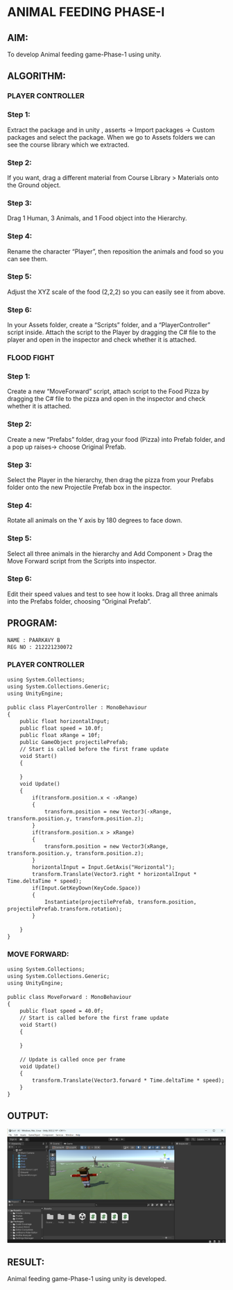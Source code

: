 # ANIMAL FEEDING PHASE-I
## AIM:
To develop Animal feeding game-Phase-1 using unity. 

## ALGORITHM:
### PLAYER CONTROLLER
### Step 1: 
Extract the package and in unity , asserts -> Import packages -> Custom packages and select the package. When we go to Assets folders we can see the course library which we extracted.
### Step 2: 
If you want, drag a different material from Course Library > Materials onto the Ground object.
### Step 3:
Drag 1 Human, 3 Animals, and 1 Food object into the Hierarchy.
### Step 4:
Rename the character “Player”, then reposition the animals and food so you can see them.
### Step 5:
Adjust the XYZ scale of the food (2,2,2) so you can easily see it from above.
### Step 6:
In your Assets folder, create a “Scripts” folder, and a “PlayerController” script inside. Attach the script to the Player by dragging the C# file to the player and open in the inspector and check whether it is attached.

### FLOOD FIGHT

### Step 1:
Create a new “MoveForward” script, attach script to the Food Pizza by dragging the C# file to the pizza and open in the inspector and check whether it is attached.
### Step 2:
Create a new “Prefabs” folder, drag your food (Pizza) into Prefab folder, and a pop up raises-> choose Original Prefab.
### Step 3:
Select the Player in the hierarchy, then drag the pizza from your Prefabs folder onto the new Projectile Prefab box in the inspector.
### Step 4:
Rotate all animals on the Y axis by 180 degrees to face down.
### Step 5:
Select all three animals in the hierarchy and Add Component > Drag the Move Forward script from the Scripts into inspector.
### Step 6:
Edit their speed values and test to see how it looks. Drag all three animals into the Prefabs folder, choosing “Original Prefab”.

## PROGRAM:
```
NAME : PAARKAVY B
REG NO : 212221230072
```
### PLAYER CONTROLLER
```
using System.Collections;
using System.Collections.Generic;
using UnityEngine;

public class PlayerController : MonoBehaviour
{
    public float horizontalInput;
    public float speed = 10.0f;
    public float xRange = 10f;
    public GameObject projectilePrefab;
    // Start is called before the first frame update
    void Start()
    {
        
    }
    void Update()
    {
        if(transform.position.x < -xRange)
        {
            transform.position = new Vector3(-xRange, transform.position.y, transform.position.z);
        }
        if(transform.position.x > xRange)
        {
            transform.position = new Vector3(xRange, transform.position.y, transform.position.z);
        }
        horizontalInput = Input.GetAxis("Horizontal");
        transform.Translate(Vector3.right * horizontalInput * Time.deltaTime * speed);
        if(Input.GetKeyDown(KeyCode.Space))
        {
            Instantiate(projectilePrefab, transform.position, projectilePrefab.transform.rotation);
        }
        
    }
}
```

### MOVE FORWARD:
```
using System.Collections;
using System.Collections.Generic;
using UnityEngine;

public class MoveForward : MonoBehaviour
{
    public float speed = 40.0f;
    // Start is called before the first frame update
    void Start()
    {
        
    }

    // Update is called once per frame
    void Update()
    {
        transform.Translate(Vector3.forward * Time.deltaTime * speed);
    }
}
```

## OUTPUT:
![output](op1.png)

## RESULT:
Animal feeding game-Phase-1 using unity is developed.
